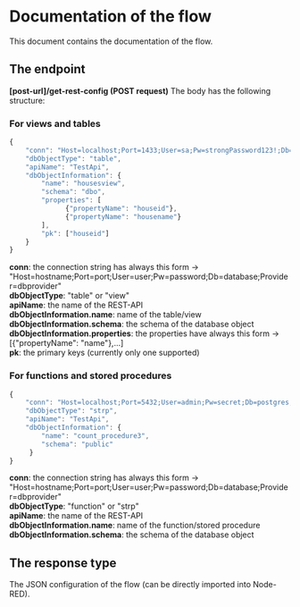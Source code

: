# Documentation of the flow
This document contains the documentation of the flow.
## The endpoint
**[post-url]/get-rest-config (POST request)**
The body has the following structure:
### For views and tables
```javascript
{
    "conn": "Host=localhost;Port=1433;User=sa;Pw=strongPassword123!;Db=master;Provider=[mssql | postgres]",
    "dbObjectType": "table",
    "apiName": "TestApi",
    "dbObjectInformation": {
        "name": "housesview",
        "schema": "dbo",
        "properties": [
              {"propertyName": "houseid"},
              {"propertyName": "housename"}
        ],
        "pk": ["houseid"]
    }
}
```
**conn**: the connection string has always this form -> "Host=hostname;Port=port;User=user;Pw=password;Db=database;Provider=dbprovider"<br />
**dbObjectType**: "table" or "view"<br />
**apiName**: the name of the REST-API<br />
**dbObjectInformation.name**: name of the table/view<br />
**dbObjectInformation.schema**: the schema of the database object<br />
**dbObjectInformation.properties**: the properties have always this form -> [{"propertyName": "name"},...]<br />
**pk**: the primary keys (currently only one supported)

### For functions and stored procedures
```javascript
{
    "conn": "Host=localhost;Port=5432;User=admin;Pw=secret;Db=postgres;Provider=[mssql | postgres]",
    "dbObjectType": "strp",
    "apiName": "TestApi",
    "dbObjectInformation": {
        "name": "count_procedure3",
        "schema": "public"
     }
}
```
**conn**: the connection string has always this form -> "Host=hostname;Port=port;User=user;Pw=password;Db=database;Provider=dbprovider"<br />
**dbObjectType**: "function" or "strp"<br />
**apiName**: the name of the REST-API<br />
**dbObjectInformation.name**: name of the function/stored procedure<br />
**dbObjectInformation.schema**: the schema of the database object

## The response type
The JSON configuration of the flow (can be directly imported into Node-RED).